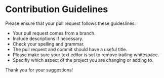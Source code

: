 # Contribution Guidelines

Please ensure that your pull request follows these guideslines:

- Your pull request comes from a branch.
- Include descriptions if necessary.
- Check your spelling and grammar.
- The pull request and commit should have a useful title.
- Please make sure your text editor is set to remove trailing whitespace.
- Specifiy which aspect of the project you are changing or adding to.

Thank you for your suggestions!